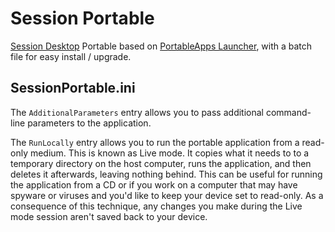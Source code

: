 # Session Portable

[Session Desktop](https://github.com/oxen-io/session-desktop) Portable based on [PortableApps Launcher](https://portableapps.com/apps/development/portableapps.com_launcher), with a batch file for easy install / upgrade.

## SessionPortable.ini

The `AdditionalParameters` entry allows you to pass additional command-line
parameters to the application.

The `RunLocally` entry allows you to run the portable application from a read-
only medium. This is known as Live mode. It copies what it needs to to a
temporary directory on the host computer, runs the application, and then
deletes it afterwards, leaving nothing behind. This can be useful for running
the application from a CD or if you work on a computer that may have spyware or
viruses and you'd like to keep your device set to read-only. As a consequence
of this technique, any changes you make during the Live mode session aren't
saved back to your device.

